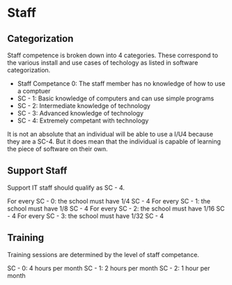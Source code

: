 # Staff

## Categorization

Staff competence is broken down into 4 categories. These correspond to the various install and use cases of techology as listed in software categorization.

* Staff Competance 0: The staff member has no knowledge of how to use a comptuer
* SC - 1: Basic knowledge of computers and can use simple programs
* SC - 2: Intermediate knowledge of technology
* SC - 3: Advanced knowledge of technology
* SC - 4: Extremely competant with technology

It is not an absolute that an individual will be able to use a I/U4 because they are a SC-4. But it does mean that the individual is capable of learning the piece of software on their own.

## Support Staff

Support IT staff should qualify as SC - 4.

For every SC - 0: the school must have 1/4 SC - 4
For every SC - 1: the school must have 1/8 SC - 4
For every SC - 2: the school must have 1/16 SC - 4
For every SC - 3: the school must have 1/32 SC - 4

## Training

Training sessions are determined by the level of staff competance.

SC - 0: 4 hours per month
SC - 1: 2 hours per month
SC - 2: 1 hour per month




